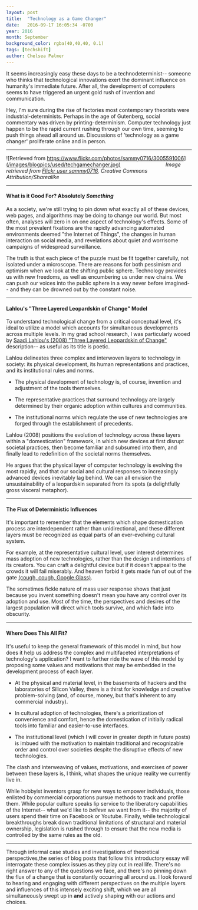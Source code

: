 ```yaml
---
layout: post
title:  "Technology as a Game Changer"
date:   2016-09-17 16:05:34 -0700
year: 2016
month: September
background_color: rgba(40,40,40, 0.1)
tags: [techshift]
author: Chelsea Palmer
---
```


It seems increasingly easy these days to be a technodeterminist-- someone who thinks that technological innovations exert the dominant influence on humanity's immediate future. After all, the development of computers seems to have triggered an urgent gold rush of invention and communication. 

Hey, I'm sure during the rise of factories most contemporary theorists were industrial-determinists. Perhaps in the age of Gutenberg, social commentary was driven by printing-determinism. Computer technology just happen to be the rapid current rushing through our own time, seeming to push things ahead all around us. Discussions of 'technology as a game changer' proliferate online and in person. 

***

![Retrieved from https://www.flickr.com/photos/sammy0716/3005591006](/images/blogpics/used/techgamechanger.jpg)
&nbsp;&nbsp;&nbsp;&nbsp;&nbsp;&nbsp;&nbsp;&nbsp;&nbsp;&nbsp;&nbsp;&nbsp;&nbsp;&nbsp;&nbsp;&nbsp;&nbsp;&nbsp;&nbsp;&nbsp;&nbsp;&nbsp;&nbsp;&nbsp;&nbsp;&nbsp;&nbsp;&nbsp;&nbsp; *Image retrieved from [Flickr user sammy0716](https://www.flickr.com/photos/sammy0716/3005591006), Creative Commons Attribution/Sharealike*

***

#### What is it Good For? Absolutely *Something*

As a society, we're still trying to pin down what exactly all of these devices, web pages, and algorithms may be doing to change our world. But most often, analyses will zero in on one aspect of technology's effects. Some of the most prevalent fixations are the rapidly advancing automated environments deemed "the Internet of Things", the changes in human interaction on social media, and revelations about quiet and worrisome campaigns of widespread surveillance. 

The truth is that each piece of the puzzle must be fit together carefully, not isolated under a microscope. There are reasons for both pessimism and optimism when we look at the shifting public sphere. Technology provides us with new freedoms, as well as encumbering us under new chains. We can push our voices into the public sphere in a way never before imagined-- and they can be drowned out by the constant noise.

***

#### Lahlou's "Three Layered Leopardskin of Change" Model

To understand technological change from a critical conceptual level, it's ideal to utilize a model which accounts for simultaneous developments across multiple levels. In my grad school research, I was particularly wooed by [Saadi Lahlou's (2008) "Three Layered Leopardskin of Change"](http://eprints.lse.ac.uk/27804/1/Cognitive_technologies,_social_science_and_the_three-layered_leopardskin_of_change_(lsero).pdf) description-- as useful as its title is poetic. 

Lahlou delineates three complex and interwoven layers to technology in society: its physical development, its human representations and practices, and its institutional rules and norms. 

* The physical development of technology is, of course, invention and adjustment of the tools themselves. 

* The representative practices that surround technology are largely determined by their organic adoption within cultures and communities. 

* The institutional norms which regulate the use of new technologies are forged through the establishment of precedents. 

Lahlou (2008) positions the evolution of technology across these layers within a "domestication" framework, in which new devices at first disrupt societal practices, then become familiar and subsumed into them, and finally lead to redefinition of the societal norms themselves. 

He argues that the physical layer of computer technology is evolving the most rapidly, and that our social and cultural responses to increasingly advanced devices inevitably lag behind. We can all envision the unsustainability of a leopardskin separated from its spots (a delightfully gross visceral metaphor).

***

#### The Flux of Deterministic Influences

It's important to remember that the elements which shape domestication process are interdependent rather than unidirectional, and these different layers must be recognized as equal parts of an ever-evolving cultural system.  

For example, at the representative cultural level, user interest determines mass adoption of new technologies, rather than the design and intentions of its creators. You can craft a delightful device but if it doesn't appeal to the crowds it will fail miserably. And heaven forbid it gets made fun of out of the gate [(cough, cough, Google Glass)](https://web.archive.org/web/20160602223015/http://www.forbes.com/sites/ianaltman/2015/04/28/why-google-glass-failed-and-why-apple-watch-could-too/#47da18c94f96). 

The sometimes fickle nature of mass user response shows that just because you invent something doesn't mean you have any control over its adoption and use. Most of the time, the perspectives and desires of the largest population will direct which tools survive, and which fade into obscurity.

***

#### Where Does This All Fit?

It's useful to keep the general framework of this model in mind, but how does it help us address the complex and multifaceted interpretations of technology's application? I want to further ride the wave of this model by proposing some values and motivations that may be embedded in the development process of each layer. 

* At the physical and material level, in the basements of hackers and the laboratories of Silicon Valley, there is a thirst for knowledge and creative problem-solving (and, of course, money, but that's inherent to any commercial industry). 

* In cultural adoption of technologies, there's a prioritization of convenience and comfort, hence the domestication of initially radical tools into familiar and easier-to-use interfaces. 

* The institutional level (which I will cover in greater depth in future posts) is imbued with the motivation to maintain traditional and recognizable order and control over societies despite the disruptive effects of new technologies. 

The clash and interweaving of values, motivations, and exercises of power between these layers is, I think, what shapes the unique reality we currently live in. 

While hobbyist inventors grasp for new ways to empower individuals, those enlisted by commercial corporations pursue methods to track and profile them. While popular culture speaks lip service to the liberatory capabilities of the Internet-- what we'd like to *believe* we want from it-- the majority of users spend their time on Facebook or Youtube. Finally, while technological breakthroughs break down traditional limitations of structural and material ownership, legislation is rushed through to ensure that the new media is controlled by the same rules as the old. 

***

Through informal case studies and investigations of theoretical perspectives,the series of blog posts that follow this introductory essay will interrogate these complex issues as they play out in real life. There's no right answer to any of the questions we face, and there's no pinning down the flux of a change that is constantly occurring all around us. I look forward to hearing and engaging with different perspectives on the multiple layers and influences of this intensely exciting shift, which we are all simultaneously swept up in **and** actively shaping with our actions and choices.